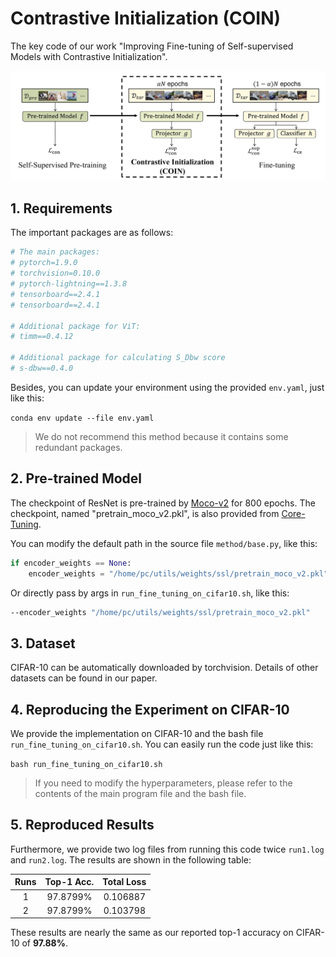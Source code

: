 # Contrastive Initialization (COIN)
The key code of our work "Improving Fine-tuning of Self-supervised Models with Contrastive Initialization".

![framework](imgs/COIN%20framework.jpeg)

## 1. Requirements
The important packages are as follows:
```python
# The main packages:
# pytorch=1.9.0
# torchvision=0.10.0
# pytorch-lightning==1.3.8
# tensorboard==2.4.1
# tensorboard==2.4.1

# Additional package for ViT:
# timm==0.4.12

# Additional package for calculating S_Dbw score
# s-dbw==0.4.0
```

Besides, you can update your environment using the provided `env.yaml`, just like this:

`conda env update --file env.yaml`

> We do not recommend this method because it contains some redundant packages.

## 2. Pre-trained Model
The checkpoint of ResNet is pre-trained by [Moco-v2](https://github.com/facebookresearch/moco) for 800 epochs. 
The checkpoint, named "pretrain_moco_v2.pkl", is also provided from [Core-Tuning](https://github.com/Vanint/Core-tuning).

You can modify the default path in the source file `method/base.py`, like this:
```python
if encoder_weights == None:
    encoder_weights = "/home/pc/utils/weights/ssl/pretrain_moco_v2.pkl"
```
Or directly pass by args in `run_fine_tuning_on_cifar10.sh`, like this:
```bash
--encoder_weights "/home/pc/utils/weights/ssl/pretrain_moco_v2.pkl"
```


## 3. Dataset
CIFAR-10 can be automatically downloaded by torchvision.
Details of other datasets can be found in our paper.

## 4. Reproducing the Experiment on CIFAR-10
We provide the implementation on CIFAR-10 and the bash file `run_fine_tuning_on_cifar10.sh`. You can easily run the code just like this:

`bash run_fine_tuning_on_cifar10.sh`

> If you need to modify the hyperparameters, please refer to the contents of the main program file and the bash file.

## 5. Reproduced Results
Furthermore, we provide two log files from running this code twice `run1.log` and `run2.log`. The results are shown in the following table:

| Runs | Top-1 Acc. | Total Loss |
| :------: | :------:  | :------: |
| 1 | 97.8799% | 0.106887 |
| 2 | 97.8799% | 0.103798 |

These results are nearly the same as our reported top-1 accuracy on CIFAR-10 of **97.88%**.
